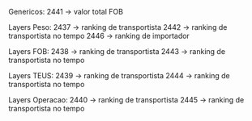 Genericos:
2441 -> valor total FOB

Layers Peso:
2437 -> ranking de transportista
2442 -> ranking de transportista no tempo
2446 -> ranking de importador

Layers FOB:
2438 -> ranking de transportista
2443 -> ranking de transportista no tempo

Layers TEUS:
2439 -> ranking de transportista
2444 -> ranking de transportista no tempo

Layers Operacao:
2440 -> ranking de transportista
2445 -> ranking de transportista no tempo
